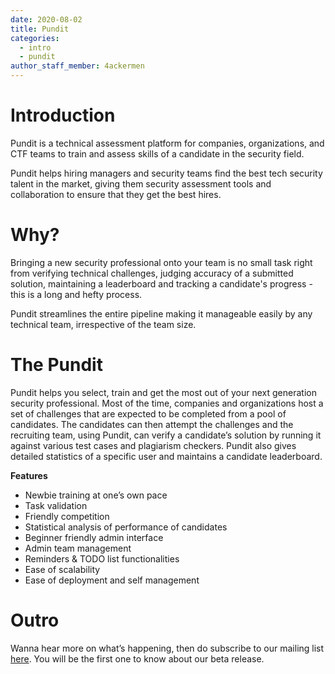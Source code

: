 ```yaml
---
date: 2020-08-02
title: Pundit
categories:
  - intro
  - pundit
author_staff_member: 4ackermen
---
```


# Introduction
Pundit is a technical assessment platform for companies, organizations, and CTF teams to train and assess skills of a candidate in the security field. 

Pundit helps hiring managers and security teams find the best tech security talent in the market, giving them security assessment tools and collaboration to ensure that they get the best hires.

# Why?
Bringing a new security professional onto your team is no small task right from verifying technical challenges, judging accuracy of a submitted solution, maintaining a leaderboard and tracking a candidate's progress - this is a long and hefty process. 

Pundit streamlines the entire pipeline making it manageable easily by any technical team, irrespective of the team size.

# The Pundit
Pundit helps you select, train and get the most out of your next generation security professional.
Most of the time, companies and organizations host a set of challenges that are expected to be completed from a pool of candidates. 
The candidates can then attempt the challenges and the recruiting team, using Pundit, can verify a candidate’s solution by running it against various test cases and plagiarism checkers. Pundit also gives detailed statistics of a specific user and maintains a candidate leaderboard. 

**Features**
- Newbie training at one’s own pace
- Task validation
- Friendly competition
- Statistical analysis of performance of candidates 
- Beginner friendly admin interface 
- Admin team management 
- Reminders & TODO list functionalities
- Ease of scalability
- Ease of deployment and self management

# Outro
Wanna hear more on what’s happening, then do subscribe to our mailing list [here](https://4ackermen.github.io/contact). You will be the first one to know about our beta release.




